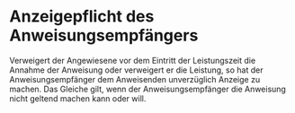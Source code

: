 # Anzeigepflicht des Anweisungsempfängers

Verweigert der Angewiesene vor dem Eintritt der Leistungszeit die Annahme der Anweisung oder verweigert er die Leistung, so hat der Anweisungsempfänger dem Anweisenden unverzüglich Anzeige zu machen. Das Gleiche gilt, wenn der Anweisungsempfänger die Anweisung nicht geltend machen kann oder will.